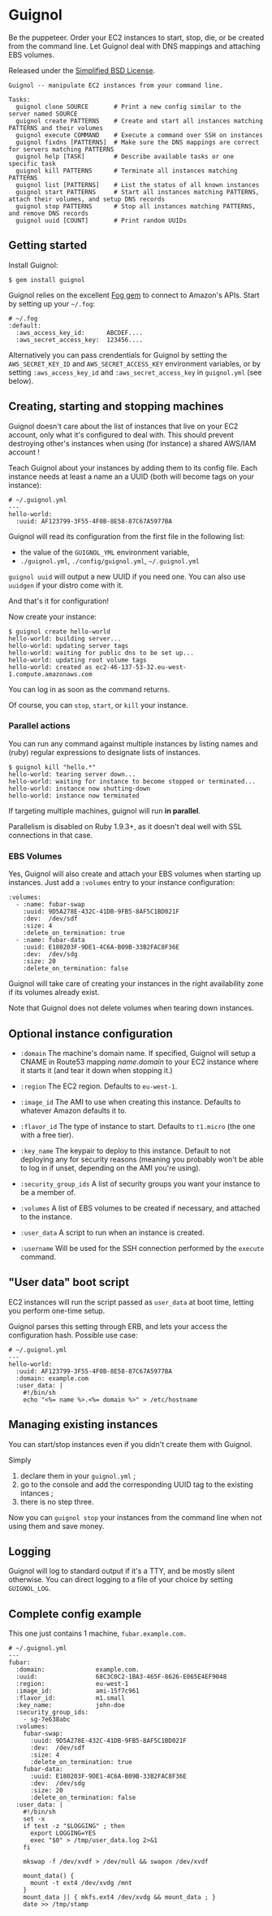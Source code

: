 # Guignol

Be the puppeteer. Order your EC2 instances to start, stop, die, or be created from the command line. Let Guignol deal with DNS mappings and attaching EBS volumes.

Released under the [Simplified BSD License](http://en.wikipedia.org/wiki/BSD_licenses#2-clause_license_.28.22Simplified_BSD_License.22_or_.22FreeBSD_License.22.29).


    Guignol -- manipulate EC2 instances from your command line.

    Tasks:
      guignol clone SOURCE       # Print a new config similar to the server named SOURCE
      guignol create PATTERNS    # Create and start all instances matching PATTERNS and their volumes
      guignol execute COMMAND    # Execute a command over SSH on instances
      guignol fixdns [PATTERNS]  # Make sure the DNS mappings are correct for servers matching PATTERNS
      guignol help [TASK]        # Describe available tasks or one specific task
      guignol kill PATTERNS      # Terminate all instances matching PATTERNS
      guignol list [PATTERNS]    # List the status of all known instances
      guignol start PATTERNS     # Start all instances matching PATTERNS, attach their volumes, and setup DNS records
      guignol stop PATTERNS      # Stop all instances matching PATTERNS, and remove DNS records
      guignol uuid [COUNT]       # Print random UUIDs

## Getting started

Install Guignol:

    $ gem install guignol

Guignol relies on the excellent [Fog gem](http://fog.io/) to connect to Amazon's APIs.
Start by setting up your `~/.fog`:

    # ~/.fog
    :default:
      :aws_access_key_id:      ABCDEF....
      :aws_secret_access_key:  123456....

Alternatively you can pass crendentials for Guignol by setting the `AWS_SECRET_KEY_ID` and `AWS_SECRET_ACCESS_KEY` environment variables, or by setting `:aws_access_key_id` and `:aws_secret_access_key` in `guignol.yml` (see below).


## Creating, starting and stopping machines

Guignol doesn't care about the list of instances that live on your EC2 account,
only what it's configured to deal with.
This should prevent destroying other's instances when using (for instance) a
shared AWS/IAM account !

Teach Guignol about your instances by adding them to its config file.
Each instance needs at least a name an a UUID (both will become tags on your
instance):

    # ~/.guignol.yml
    --- 
    hello-world:
      :uuid: AF123799-3F55-4F0B-8E58-87C67A5977BA

Guignol will read its configuration from the first file in the following list:

- the value of the `GUIGNOL_YML` environment variable,
- `./guignol.yml`, `./config/guignol.yml`, `~/.guignol.yml`

`guignol uuid` will output a new UUID if you need one.
You can also use `uuidgen` if your distro come with it.

And that's it for configuration!

Now create your instance:

    $ guignol create hello-world
    hello-world: building server...
    hello-world: updating server tags
    hello-world: waiting for public dns to be set up...
    hello-world: updating root volume tags
    hello-world: created as ec2-46-137-53-32.eu-west-1.compute.amazonaws.com

You can log in as soon as the command returns.

Of course, you can `stop`, `start`, or `kill` your instance.


### Parallel actions

You can run any command against multiple instances by listing names and (ruby)
regular expressions to designate lists of instances.

    $ guignol kill "hello.*"
    hello-world: tearing server down...
    hello-world: waiting for instance to become stopped or terminated...
    hello-world: instance now shutting-down
    hello-world: instance now terminated

If targeting multiple machines, guignol will run **in parallel**.

Parallelism is disabled on Ruby 1.9.3+, as it doesn't deal well with SSL connections in that case.


### EBS Volumes

Yes, Guignol will also create and attach your EBS volumes when starting up instances.
Just add a `:volumes` entry to your instance configuration:

    :volumes:
      - :name: fubar-swap
        :uuid: 9D5A278E-432C-41DB-9FB5-8AF5C1BD021F
        :dev:  /dev/sdf
        :size: 4
        :delete_on_termination: true
      - :name: fubar-data
        :uuid: E180203F-9DE1-4C6A-B09B-33B2FAC8F36E
        :dev:  /dev/sdg
        :size: 20
        :delete_on_termination: false

Guignol will take care of creating your instances in the right availability zone if its volumes already exist.

Note that Guignol does not delete volumes when tearing down instances.




## Optional instance configuration

- `:domain`
  The machine's domain name. If specified, Guignol will setup a 
  CNAME in Route53 mapping *name*.*domain* to your EC2 instance where it
  starts it (and tear it down when stopping it.)

- `:region`
  The EC2 region. Defaults to `eu-west-1`.

- `:image_id`
  The AMI to use when creating this instance. Defaults to whatever Amazon defaults it to.
  
- `:flavor_id`
  The type of instance to start. Defaults to `t1.micro` (the one with a free tier).
  
- `:key_name`
  The keypair to deploy to this instance. Default to not deploying any for security reasons (meaning you probably won't be able to log in if unset, depending on the AMI you're using).
  
- `:security_group_ids`
  A list of security groups you want your instance to be a member of.

- `:volumes`
  A list of EBS volumes to be created if necessary, and attached to the instance.

- `:user_data`
  A script to run when an instance is created.

- `:username`
  Will be used for the SSH connection performed by the `execute` command.



## "User data" boot script

EC2 instances will run the script passed as `user_data` at boot time, letting you perform one-time setup.

Guignol parses this setting through ERB, and lets your access the configuration hash.
Possible use case:

    # ~/.guignol.yml
    --- 
    hello-world:
      :uuid: AF123799-3F55-4F0B-8E58-87C67A5977BA
      :domain: example.com
      :user_data: |
        #!/bin/sh
        echo "<%= name %>.<%= domain %>" > /etc/hostname


## Managing existing instances


You can start/stop instances even if you didn't create them with Guignol.

Simply

1. declare them in your `guignol.yml` ;
2. go to the console and add the corresponding UUID tag to the existing intances ;
3. there is no step three.

Now you can `guignol stop` your instances from the command line when not using them and save money.


## Logging

Guignol will log to standard output if it's a TTY, and be mostly silent otherwise.
You can direct logging to a file of your choice by setting `GUIGNOL_LOG`.



## Complete config example

This one just contains 1 machine, `fubar.example.com.`

    # ~/.guignol.yml
    --- 
    fubar:
      :domain:              example.com.
      :uuid:                68C3C0C2-1BA3-465F-8626-E065E4EF9048
      :region:              eu-west-1
      :image_id:            ami-15f7c961
      :flavor_id:           m1.small
      :key_name:            john-doe
      :security_group_ids:  
        - sg-7e638abc
      :volumes:
        fubar-swap:
          :uuid: 9D5A278E-432C-41DB-9FB5-8AF5C1BD021F
          :dev:  /dev/sdf
          :size: 4
          :delete_on_termination: true
        fubar-data:
          :uuid: E180203F-9DE1-4C6A-B09B-33B2FAC8F36E
          :dev:  /dev/sdg
          :size: 20
          :delete_on_termination: false
      :user_data: |
        #!/bin/sh
        set -x
        if test -z "$LOGGING" ; then
          export LOGGING=YES
          exec "$0" > /tmp/user_data.log 2>&1
        fi
    
        mkswap -f /dev/xvdf > /dev/null && swapon /dev/xvdf
    
        mount_data() {
          mount -t ext4 /dev/xvdg /mnt
        }
        mount_data || { mkfs.ext4 /dev/xvdg && mount_data ; }
        date >> /tmp/stamp

